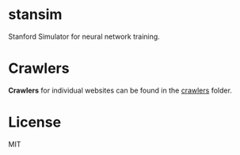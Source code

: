 # stansim

Stanford Simulator for neural network training.

# Crawlers

**Crawlers** for individual websites can be found in the [crawlers](https://github.com/neuroailab/stansim/blob/master/crawlers) folder.

# License

MIT
